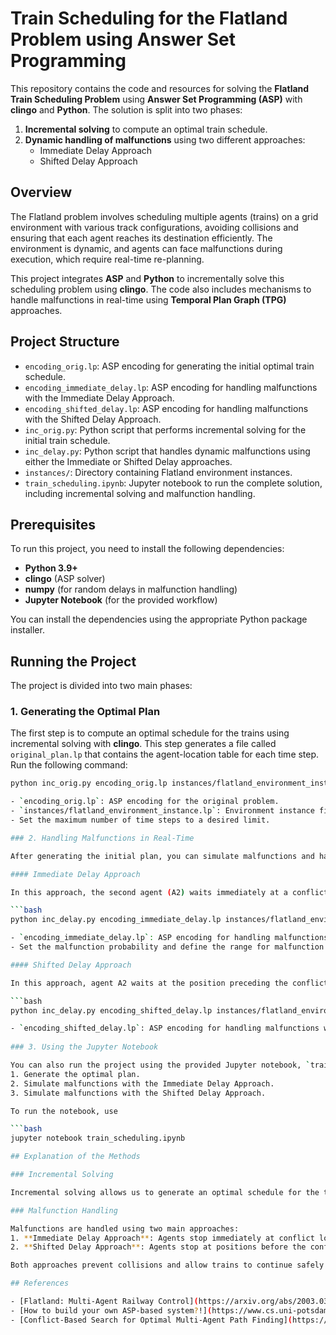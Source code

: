 # Train Scheduling for the Flatland Problem using Answer Set Programming

This repository contains the code and resources for solving the **Flatland Train Scheduling Problem** using **Answer Set Programming (ASP)** with **clingo** and **Python**. The solution is split into two phases: 
1. **Incremental solving** to compute an optimal train schedule.
2. **Dynamic handling of malfunctions** using two different approaches:
   - Immediate Delay Approach
   - Shifted Delay Approach

## Overview

The Flatland problem involves scheduling multiple agents (trains) on a grid environment with various track configurations, avoiding collisions and ensuring that each agent reaches its destination efficiently. The environment is dynamic, and agents can face malfunctions during execution, which require real-time re-planning. 

This project integrates **ASP** and **Python** to incrementally solve this scheduling problem using **clingo**. The code also includes mechanisms to handle malfunctions in real-time using **Temporal Plan Graph (TPG)** approaches.

## Project Structure

- `encoding_orig.lp`: ASP encoding for generating the initial optimal train schedule.
- `encoding_immediate_delay.lp`: ASP encoding for handling malfunctions with the Immediate Delay Approach.
- `encoding_shifted_delay.lp`: ASP encoding for handling malfunctions with the Shifted Delay Approach.
- `inc_orig.py`: Python script that performs incremental solving for the initial train schedule.
- `inc_delay.py`: Python script that handles dynamic malfunctions using either the Immediate or Shifted Delay approaches.
- `instances/`: Directory containing Flatland environment instances.
- `train_scheduling.ipynb`: Jupyter notebook to run the complete solution, including incremental solving and malfunction handling.

## Prerequisites

To run this project, you need to install the following dependencies:

- **Python 3.9+**
- **clingo** (ASP solver)
- **numpy** (for random delays in malfunction handling)
- **Jupyter Notebook** (for the provided workflow)

You can install the dependencies using the appropriate Python package installer.

## Running the Project

The project is divided into two main phases:

### 1. Generating the Optimal Plan

The first step is to compute an optimal schedule for the trains using incremental solving with **clingo**. This step generates a file called `original_plan.lp` that contains the agent-location table for each time step.
Run the following command:

```bash
python inc_orig.py encoding_orig.lp instances/flatland_environment_instance.lp --imax 100

- `encoding_orig.lp`: ASP encoding for the original problem.
- `instances/flatland_environment_instance.lp`: Environment instance file specifying the Flatland grid.
- Set the maximum number of time steps to a desired limit.

### 2. Handling Malfunctions in Real-Time

After generating the initial plan, you can simulate malfunctions and handle them dynamically using either the **Immediate Delay** or **Shifted Delay** approaches.

#### Immediate Delay Approach

In this approach, the second agent (A2) waits immediately at a conflict location when another agent (A1) is delayed. Run this Python command to handle the malfunction using the Immediate Delay approach.

```bash
python inc_delay.py encoding_immediate_delay.lp instances/flatland_environment_instance.lp --imax 100 --delay_rate 0.2 --min_duration 2 --max_duration 5

- `encoding_immediate_delay.lp`: ASP encoding for handling malfunctions with Immediate Delay.
- Set the malfunction probability and define the range for malfunction durations.

#### Shifted Delay Approach

In this approach, agent A2 waits at the position preceding the conflict location until its cumulative delay matches agent A1’s. Run this Python command to handle the malfunction using the Shifted Delay approach.

```bash
python inc_delay.py encoding_shifted_delay.lp instances/flatland_environment_instance.lp --imax 100 --delay_rate 0.2 --min_duration 2 --max_duration 5

- `encoding_shifted_delay.lp`: ASP encoding for handling malfunctions with Shifted Delay.
  
### 3. Using the Jupyter Notebook

You can also run the project using the provided Jupyter notebook, `train_scheduling.ipynb`. This notebook includes cells to:
1. Generate the optimal plan.
2. Simulate malfunctions with the Immediate Delay Approach.
3. Simulate malfunctions with the Shifted Delay Approach.

To run the notebook, use

```bash
jupyter notebook train_scheduling.ipynb

## Explanation of the Methods

### Incremental Solving

Incremental solving allows us to generate an optimal schedule for the trains with a minimal number of time steps. The ASP program is incrementally grounded and solved for increasingly larger time horizons until a solution is found. The `inc_orig.py` script manages this process.

### Malfunction Handling

Malfunctions are handled using two main approaches:
1. **Immediate Delay Approach**: Agents stop immediately at conflict locations when another agent is delayed.
2. **Shifted Delay Approach**: Agents stop at positions before the conflict locations and proceed only when their cumulative delay matches the original plan.

Both approaches prevent collisions and allow trains to continue safely to their destinations.

## References

- [Flatland: Multi-Agent Railway Control](https://arxiv.org/abs/2003.03887)
- [How to build your own ASP-based system?!](https://www.cs.uni-potsdam.de/wv/publications/DBLP_journals/corr/abs-2008-06692.pdf)
- [Conflict-Based Search for Optimal Multi-Agent Path Finding](https://ojs.aaai.org/index.php/ICAPS/article/view/13796)
